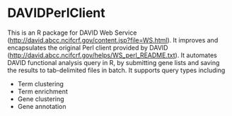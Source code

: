 DAVIDPerlClient
==========================
This is an R package for DAVID Web Service (http://david.abcc.ncifcrf.gov/content.jsp?file=WS.html). It improves and encapsulates the original Perl client provided by DAVID (http://david.abcc.ncifcrf.gov/helps/WS_perl_README.txt). It automates DAVID functional analysis query in R, by submitting gene lists and saving the results to tab-delimited files in batch. It supports query types including  
* Term clustering
* Term enrichment
* Gene clustering
* Gene annotation
